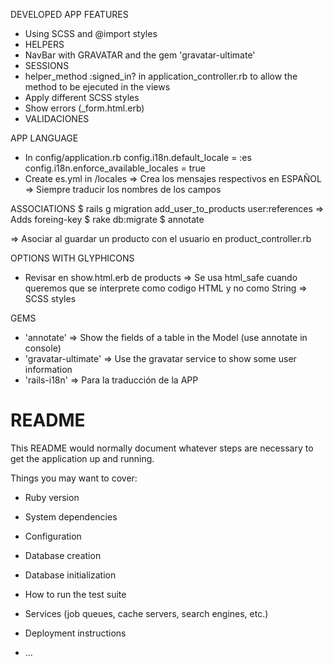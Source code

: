 DEVELOPED APP FEATURES

- Using SCSS and @import styles
- HELPERS
- NavBar with GRAVATAR and the gem 'gravatar-ultimate'
- SESSIONS
- helper_method :signed_in? in application_controller.rb to allow the method to be ejecuted in the views
- Apply different SCSS styles
- Show errors (_form.html.erb)
- VALIDACIONES

APP LANGUAGE
  * In config/application.rb
    config.i18n.default_locale = :es
    config.i18n.enforce_available_locales = true
  * Create es.yml in /locales   => Crea los mensajes respectivos en ESPAÑOL
   => Siempre traducir los nombres de los campos

ASSOCIATIONS
  $ rails g migration add_user_to_products user:references   => Adds foreing-key
  $ rake db:migrate
  $ annotate

  => Asociar al guardar un producto con el usuario en product_controller.rb

OPTIONS WITH GLYPHICONS
  - Revisar en show.html.erb de products
    => Se usa html_safe cuando queremos que se interprete como codigo HTML y no como String
    => SCSS styles

GEMS

- 'annotate' => Show the fields of a table in the Model (use annotate in console)
- 'gravatar-ultimate' => Use the gravatar service to show some user information
- 'rails-i18n' => Para la traducción de la APP



# README

This README would normally document whatever steps are necessary to get the
application up and running.

Things you may want to cover:

* Ruby version

* System dependencies

* Configuration

* Database creation

* Database initialization

* How to run the test suite

* Services (job queues, cache servers, search engines, etc.)

* Deployment instructions

* ...
